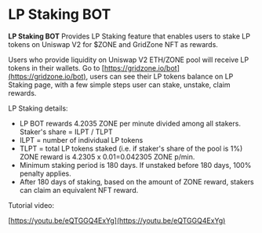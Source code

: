 # LP Staking BOT

**LP Staking BOT** Provides LP Staking feature that enables users to stake LP tokens on Uniswap V2 for $ZONE and GridZone NFT as rewards.

Users who provide liquidity on Uniswap V2 ETH/ZONE pool will receive LP tokens in their wallets. Go to [https://gridzone.io/bot](https://gridzone.io/bot), users can see their LP tokens balance on LP Staking page, with a few simple steps user can stake, unstake, claim rewards.



LP Staking details:

* LP BOT rewards 4.2035 ZONE per minute divided among all stakers. Staker's share = ILPT / TLPT
* ILPT = number of individual LP tokens
* TLPT = total LP tokens staked (i.e. if staker's share of the pool is 1%) ZONE reward is 4.2305 x 0.01=0.042305 ZONE p/min.
* Minimum staking period is 180 days. If unstaked before 180 days, 100% penalty applies.
* After 180 days of staking, based on the amount of ZONE reward, stakers can claim an equivalent NFT reward.

Tutorial video:

[https://youtu.be/eQTGGQ4ExYg](https://youtu.be/eQTGGQ4ExYg)
